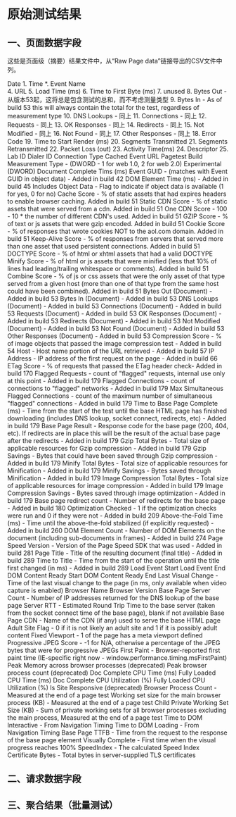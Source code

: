 # 原始测试结果
## 一、页面数据字段
这些是页面级（摘要）结果文件中，从“Raw Page data”链接导出的CSV文件中列。 

Date 
    1. Time 
    *. Event Name  
    4. URL
    5. Load Time (ms)
    6. Time to First Byte (ms)
    7. unused
    8. Bytes Out - 从版本53起，这将总是包含测试的总和，而不考虑测量类型
    9. Bytes In - As of build 53 this will always contain the total for the test, regardless of measurement type
    10. DNS Lookups - 同上
    11. Connections - 同上
    12. Requests - 同上
    13. OK Responses - 同上
    14. Redirects - 同上
    15. Not Modified - 同上
    16. Not Found - 同上
    17. Other Responses - 同上
    18. Error Code
    19. Time to Start Render (ms)
    20. Segments Transmitted
    21. Segments Retransmitted
    22. Packet Loss (out)
    23. Activity Time(ms)
    24. Descriptor
    25. Lab ID
Dialer ID
Connection Type
Cached
Event URL
Pagetest Build
Measurement Type - (DWORD - 1 for web 1.0, 2 for web 2.0)
Experimental (DWORD)
Document Complete Tims (ms)
Event GUID - (matches with Event GUID in object data) - Added in build 42
DOM Element Time (ms) - Added in build 45
Includes Object Data - Flag to indicate if object data is available (1 for yes, 0 for no)
Cache Score - % of static assets that had expires headers to enable browser caching. Added in build 51
Static CDN Score - % of static assets that were served from a cdn. Added in build 51
One CDN Score - 100 - 10 * the number of different CDN's used. Added in build 51
GZIP Score - % of text or js assets that were gzip encoded. Added in build 51
Cookie Score - % of responses that wrote cookies NOT to the aol.com domain. Added in build 51
Keep-Alive Score - % of responses from servers that served more than one asset that used persistent connections. Added in build 51
DOCTYPE Score - % of html or xhtml assets that had a valid DOCTYPE
Minify Score - % of html or js assets that were minified (less that 10% of lines had leading/trailing whitespace or comments). Added in build 51
Combine Score - % of js or css assets that were the only asset of that type served from a given host (more than one of that type from the same host could have been combined). Added in build 51
Bytes Out (Document) - Added in build 53
Bytes In (Document) - Added in build 53
DNS Lookups (Document) - Added in build 53
Connections (Document) - Added in build 53
Requests (Document) - Added in build 53
OK Responses (Document) - Added in build 53
Redirects (Document) - Added in build 53
Not Modified (Document) - Added in build 53
Not Found (Document) - Added in build 53
Other Responses (Document) - Added in build 53
Compression Score - % of image objects that passed the image compression test - Added in build 54
Host - Host name portion of the URL retrieved - Added in build 57
IP Address - IP address of the first request on the page - Added in build 66
ETag Score - % of requests that passed the ETag header check- Added in build 170
Flagged Requests - count of "flagged" requests, internal use only at this point - Added in build 179
Flagged Connections - count of connections to "flagged" networks - Added in build 179
Max Simultaneous Flagged Connections - count of the maximum number of simultaneous "flagged" connections - Added in build 179
Time to Base Page Complete (ms) - Time from the start of the test until the base HTML page has finished downloading (includes DNS lookup, socket connect, redirects, etc) - Added in build 179
Base Page Result - Response code for the base page (200, 404, etc). If redirects are in place this will be the result of the actual base page after the redirects - Added in build 179
Gzip Total Bytes - Total size of applicable resources for Gzip compression - Added in build 179
Gzip Savings - Bytes that could have been saved through Gzip compression - Added in build 179
Minify Total Bytes - Total size of applicable resources for Minification - Added in build 179
Minify Savings - Bytes saved through Minification - Added in build 179
Image Compression Total Bytes - Total size of applicable resources for image compression - Added in build 179
Image Compression Savings - Bytes saved through image optimization - Added in build 179
Base page redirect count - Number of redirects for the base page - Added in build 180
Optimization Checked - 1 if the optimization checks were run and 0 if they were not - Added in build 209
Above-the-Fold Time (ms) - Time until the above-the-fold stabilized (if explicitly requested) - Added in build 260
DOM Element Count - Number of DOM Elements on the document (including sub-documents in frames) - Added in build 274
Page Speed Version - Version of the Page Speed SDK that was used - Added in build 281
Page Title - Title of the resulting document (final title) - Added in build 289
Time to Title - Time from the start of the operation until the title first changed (in ms) - Added in build 289
Load Event Start
Load Event End
DOM Content Ready Start
DOM Content Ready End
Last Visual Change - Time of the last visual change to the page (in ms, only available when video capture is enabled)
Browser Name
Browser Version
Base Page Server Count - Number of IP addresses returned for the DNS lookup of the base page
Server RTT - Estimated Round Trip Time to the base server (taken from the socket connect time of the base page), blank if not available
Base Page CDN - Name of the CDN (if any) used to serve the base HTML page
Adult Site Flag - 0 if it is not likely an adult site and 1 if it is possibly adult content
Fixed Viewport - 1 of the page has a meta viewport defined
Progressive JPEG Score - -1 for N/A, otherwise a percentage of the JPEG bytes that were for progressive JPEGs
First Paint - Browser-reported first paint time (IE-specific right now - window.performance.timing.msFirstPaint)
Peak Memory across browser processes (deprecated)
Peak browser process count (deprecated)
Doc Complete CPU Time (ms)
Fully Loaded CPU Time (ms)
Doc Complete CPU Utilization (%)
Fully Loaded CPU Utilization (%)
Is Site Responsive (deprecated)
Browser Process Count - Measured at the end of a page test
Working set size for the main browser process (KB) - Measured at the end of a page test
Child Private Working Set Size (KB) - Sum of private working sets for all browser processes excluding the main process, Measured at the end of a page test
Time to DOM Interactive - From Navigation Timing
Time to DOM Loading - From Navigation Timing
Base Page TTFB - Time from the request to the response of the base page element
Visually Complete - First time when the visual progress reaches 100%
SpeedIndex - The calculated Speed Index
Certificate Bytes - Total bytes in server-supplied TLS certificates
## 二、请求数据字段
## 三、聚合结果（批量测试）